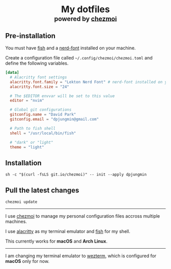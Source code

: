 <h1 align="center">
    My dotfiles<br/><sup><sub>powered by  <a href="https://www.chezmoi.io/">chezmoi</a>
</h1>

## Pre-installation

You must have [fish] and a [nerd-font] installed on your machine.

Create a configuration file called `~/.config/chezmoi/chezmoi.toml` and define
the following variables.

```toml
[data]
  # Alacritty font settings
  alacritty.font.family = "Lekton Nerd Font" # nerd-font installed on your machine
  alacritty.font.size = "24"

  # The $EDITOR envvar will be set to this value
  editor = "nvim"

  # Global git configurations
  gitconfig.name = "David Park"
  gitconfig.email = "dpjungmin@gmail.com"

  # Path to fish shell
  shell = "/usr/local/bin/fish"

  # "dark" or "light"
  theme = "light"
```

## Installation

```shell
sh -c "$(curl -fsLS git.io/chezmoi)" -- init --apply dpjungmin
```

## Pull the latest changes

```shell
chezmoi update
```

---

I use [chezmoi] to manage my personal configuration files accross multiple
machines.

I use [alacritty] as my terminal emulator and [fish] for my shell.

This currently works for **macOS** and **Arch Linux**.

---

I am changing my terminal emulator to [wezterm], which is configured for
**macOS** only for now.


[alacritty]: https://alacritty.org/
[chezmoi]: https://www.chezmoi.io/
[fish]: https://fishshell.com/
[nerd-font]: https://www.nerdfonts.com/
[wezterm]: https://github.com/wez/wezterm
